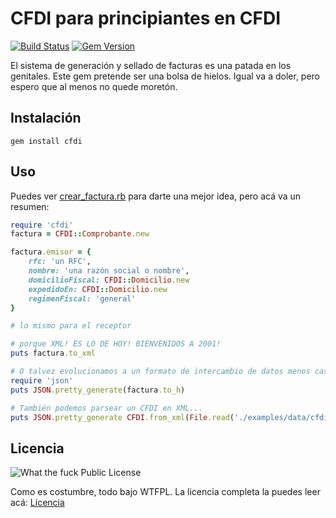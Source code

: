 # CFDI para principiantes en CFDI
[![Build Status](https://img.shields.io/travis/unRob/CFDI.svg)](https://travis-ci.org/unRob/CFDI)
[![Gem Version](https://img.shields.io/gem/v/cfdi.svg)](https://rubygems.org/gems/cfdi)

El sistema de generación y sellado de facturas es una patada en los genitales. Este gem pretende ser una bolsa de hielos. Igual va a doler, pero espero que al menos no quede moretón.

## Instalación

    gem install cfdi

## Uso

Puedes ver [crear_factura.rb](examples/crear_factura.rb) para darte una mejor idea, pero acá va un resumen:

```ruby
require 'cfdi'
factura = CFDI::Comprobante.new

factura.emisor = {
	rfc: 'un RFC',
	nombre: 'una razón social o nombre',
	domicilioFiscal: CFDI::Domicilio.new
	expedidoEn: CFDI::Domicilio.new
	regimenFiscal: 'general'
}

# lo mismo para el receptor

# porque XML! ES LO DE HOY! BIENVENIDOS A 2001!
puts factura.to_xml

# O talvez evolucionamos a un formato de intercambio de datos menos castroso
require 'json'
puts JSON.pretty_generate(factura.to_h)

# También podemos parsear un CFDI en XML...
puts JSON.pretty_generate CFDI.from_xml(File.read('./examples/data/cfdi.xml')).to_h
```
	
## Licencia

![What the fuck Public License](http://www.wtfpl.net/wp-content/uploads/2012/12/wtfpl-badge-1.png)

Como es costumbre, todo bajo WTFPL. La licencia completa la puedes leer acá: [Licencia](LICENSE.txt)
